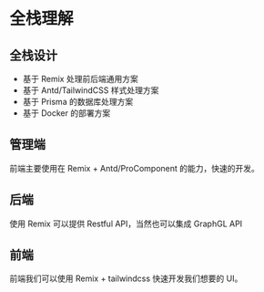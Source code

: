# 全栈理解

## 全栈设计

- 基于 Remix 处理前后端通用方案
- 基于 Antd/TailwindCSS 样式处理方案
- 基于 Prisma 的数据库处理方案
- 基于 Docker 的部署方案

## 管理端

前端主要使用在 Remix + Antd/ProComponent 的能力，快速的开发。

## 后端

使用 Remix 可以提供 Restful API，当然也可以集成 GraphGL API

## 前端

前端我们可以使用 Remix + tailwindcss 快速开发我们想要的 UI。

